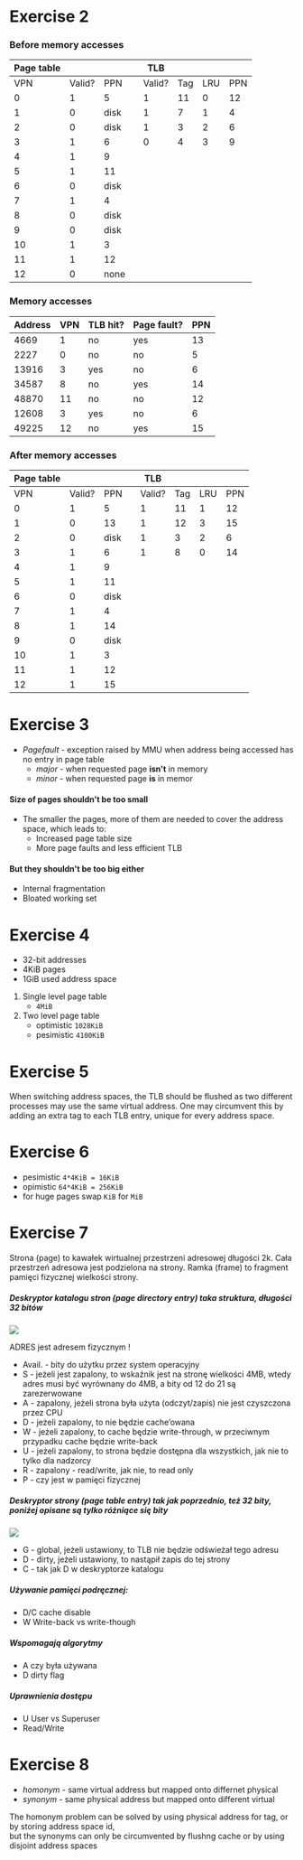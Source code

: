 # Exercise 2
### Before memory accesses
| Page table  ||     | | TLB    | | | |
| ----|-------|----  |-| ---    |-|-|-|
| VPN | Valid?| PPN  | | Valid? | Tag | LRU | PPN
| 0   | 1     | 5    | | 1      | 11  | 0   | 12
| 1   | 0     | disk | | 1      | 7   | 1   | 4
| 2   | 0     | disk | | 1      | 3   | 2   | 6
| 3   | 1     | 6    | | 0      | 4   | 3   | 9
| 4   | 1     | 9    | |
| 5   | 1     | 11   | |
| 6   | 0     | disk | |
| 7   | 1     | 4    | |
| 8   | 0     | disk | |
| 9   | 0     | disk | |
| 10  | 1     | 3    | |
| 11  | 1     | 12   | |
| 12  | 0     | none | |

### Memory accesses
 | Address | VPN | TLB hit? | Page fault? | PPN |
 | ------- | --- | -------- | ----------- | --- |
 | 4669    | 1   | no       | yes         | 13  |
 | 2227    | 0   | no       | no          | 5   |
 | 13916   | 3   | yes      | no          | 6   |
 | 34587   | 8   | no       | yes         | 14  |
 | 48870   | 11  | no       | no          | 12  |
 | 12608   | 3   | yes      | no          | 6   |
 | 49225   | 12  | no       | yes         | 15  |
 
### After memory accesses
| Page table  ||     | | TLB    | | | |
| ----|-------|----  |-| ---    |-|-|-|
| VPN | Valid?| PPN  | | Valid? | Tag | LRU | PPN
| 0   | 1     | 5    | | 1      | 11  | 1   | 12
| 1   | 0     | 13   | | 1      | 12  | 3   | 15
| 2   | 0     | disk | | 1      | 3   | 2   | 6
| 3   | 1     | 6    | | 1      | 8   | 0   | 14
| 4   | 1     | 9    | |
| 5   | 1     | 11   | |
| 6   | 0     | disk | |
| 7   | 1     | 4    | |
| 8   | 1     | 14   | |
| 9   | 0     | disk | |
| 10  | 1     | 3    | |
| 11  | 1     | 12   | |
| 12  | 1     | 15   | |

# Exercise 3
 - *Pagefault* - exception raised by MMU when address being accessed has no entry in page table
   - *major* - when requested page **isn't** in memory
   - *minor* - when requested page **is** in memor

#### Size of pages shouldn't be too small
- The smaller the pages, more of them are needed to cover the address space, which leads to:
  - Increased page table size
  - More page faults and less efficient TLB 

#### But they shouldn't be too big either
 - Internal fragmentation
 - Bloated working set

# Exercise 4
 - 32-bit addresses
 - 4KiB pages
 - 1GiB used address space
 
 1. Single level page table
    - `4MiB`
 2. Two level page table
    - optimistic `1028KiB`
    - pesimistic `4100KiB`

# Exercise 5
When switching address spaces, the TLB should be flushed as two different processes may use the same virtual address.
One may circumvent this by adding an extra tag to each TLB entry, unique for every address space.

# Exercise 6
 - pesimistic `4*4KiB = 16KiB`
 - opimistic `64*4KiB = 256KiB`
 - for huge pages swap `KiB` for `MiB`

# Exercise 7
Strona (page) to kawałek wirtualnej przestrzeni adresowej długości 2k. Cała przestrzeń adresowa jest podzielona na strony. Ramka (frame) to fragment pamięci fizycznej wielkości strony.

##### Deskryptor katalogu stron (page directory entry) taka struktura, długości 32 bitów

![](http://wiki.osdev.org/images/9/94/Page_dir.png)

ADRES jest adresem fizycznym !
- Avail. - bity do użytku przez system operacyjny
- S - jeżeli jest zapalony, to wskaźnik jest na stronę wielkości 4MB, wtedy adres musi być wyrównany do 4MB, a bity od 12 do 21 są zarezerwowane
- A - zapalony, jeżeli strona była użyta (odczyt/zapis) nie jest czyszczona przez CPU
- D - jeżeli zapalony, to nie będzie cache’owana
- W - jeżeli zapalony, to cache będzie write-through, w przeciwnym przypadku cache będzie write-back
- U - jeżeli zapalony, to strona będzie dostępna dla wszystkich, jak nie to tylko dla nadzorcy
- R - zapalony - read/write, jak nie, to read only
- P - czy jest w pamięci fizycznej

##### Deskryptor strony (page table entry) tak jak poprzednio, też 32 bity, poniżej opisane są tylko różniące się bity

![](http://wiki.osdev.org/images/9/9b/Page_table.png)

- G - global, jeżeli ustawiony, to TLB nie będzie odświeżał tego adresu
- D - dirty, jeżeli ustawiony, to nastąpił zapis do tej strony
- C - tak jak D w deskryptorze katalogu


##### Używanie pamięci podręcznej:
- D/C cache disable
- W Write-back vs write-though 
##### Wspomagają algorytmy
 - A czy była używana
 - D dirty flag
##### Uprawnienia dostępu
 - U User vs Superuser
 - Read/Write

# Exercise 8

 - *homonym* - same virtual address but mapped onto differnet physical
 - *synonym* - same physical address but mapped onto different virtual

The homonym problem can be solved by using physical address for tag, or by storing address space id, \
but the synonyms can only be circumvented by flushng cache or by using disjoint address spaces

